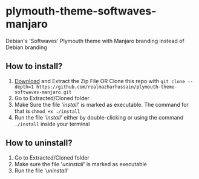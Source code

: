 # plymouth-theme-softwaves-manjaro
Debian's 'Softwaves' Plymouth theme with Manjaro branding instead of Debian branding

## How to install?

1. [Download](https://github.com/realmazharhussain/plymouth-theme-softwaves-manjaro/archive/refs/heads/main.zip) and Extract the Zip File
   OR
   Clone this repo with `git clone --depth=1 https://github.com/realmazharhussain/plymouth-theme-softwaves-manjaro.git`
2. Go to Extracted/Cloned folder
3. Make Sure the file '*install*' is marked as executable.
   The command for that is `chmod +x ./install`
4. Run the file '*install*' either by double-clicking or using the command `./install` inside your terminal

## How to uninstall?

1. Go to Extracted/Cloned folder
2. Make sure the file '*uninstall*' is marked as executable
3. Run the file '*uninstall*'